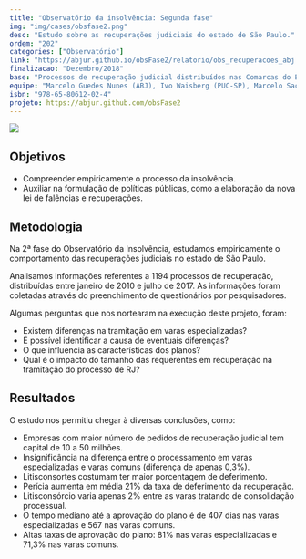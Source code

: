 ```yaml
---
title: "Observatório da insolvência: Segunda fase"
img: "img/cases/obsfase2.png"
desc: "Estudo sobre as recuperações judiciais do estado de São Paulo."
ordem: "202"
categories: ["Observatório"]
link: "https://abjur.github.io/obsFase2/relatorio/obs_recuperacoes_abj.pdf"
finalizacao: "Dezembro/2018"
base: "Processos de recuperação judicial distribuídos nas Comarcas do Estado de São Paulo entre janeiro de 2010 e julho de 2017"
equipe: "Marcelo Guedes Nunes (ABJ), Ivo Waisberg (PUC-SP), Marcelo Sacramone (PUC-SP) e Fernando Corrêa (ABJ), Julio Trecenti (ABJ)"
isbn: "978-65-80612-02-4"
projeto: https://abjur.github.com/obsFase2
---
```


![](/img/cases/obsfase2.png)

## Objetivos

- Compreender empiricamente o processo da insolvência.
- Auxiliar na formulação de políticas públicas, como a elaboração da nova lei de falências e recuperações.

## Metodologia

Na 2ª fase do Observatório da Insolvência, estudamos empiricamente o comportamento das recuperações judiciais no estado de São Paulo.

Analisamos informações referentes a 1194 processos de recuperação, distribuídas entre janeiro de 2010 e julho de 2017. As informações foram coletadas através do preenchimento de questionários por pesquisadores.

Algumas perguntas que nos nortearam na execução deste projeto, foram:

- Existem diferenças na tramitação em varas especializadas?
- É possível identificar a causa de eventuais diferenças?
- O que influencia as características dos planos?
- Qual é o impacto do tamanho das requerentes em recuperação na tramitação do processo de RJ?

## Resultados

O estudo nos permitiu chegar à diversas conclusões, como:

- Empresas com maior número de pedidos de recuperação judicial tem capital de 10 a 50 milhões.
- Insignificância na diferença entre o processamento em varas especializadas e varas comuns (diferença de apenas 0,3%).
- Litisconsortes costumam ter maior porcentagem de deferimento.
- Perícia aumenta em média 21% da taxa de deferimento da recuperação.
- Litisconsórcio varia apenas 2% entre as varas tratando de consolidação processual.
- O tempo mediano até a aprovação do plano é de 407 dias nas varas especializadas e 567 nas varas comuns.
- Altas taxas de aprovação do plano: 81% nas varas especializadas e 71,3% nas varas comuns.
